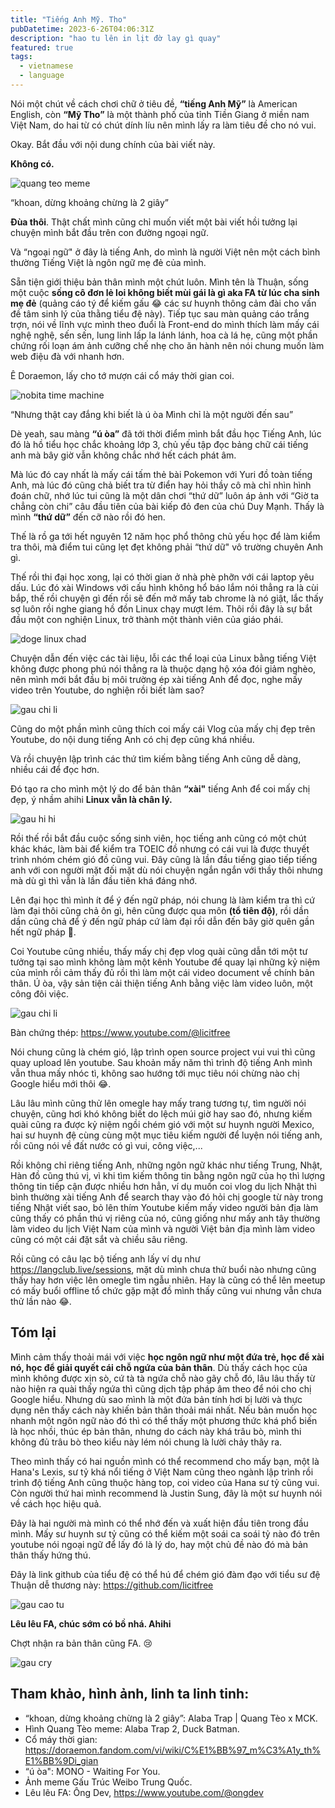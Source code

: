 ```yaml
---
title: "Tiếng Anh Mỹ. Tho"
pubDatetime: 2023-6-26T04:06:31Z
description: "hao tu lên in lịt đờ lay gì quay"
featured: true
tags:
  - vietnamese
  - language
---
```


Nói một chút về cách chơi chữ ở tiêu đề, **“tiếng Anh Mỹ”** là American English, còn **“Mỹ Tho”** là một thành phố của tỉnh Tiền Giang ở miền nam Việt Nam, do hai từ có chút dính líu nên mình lấy ra làm tiêu đề cho nó vui.

Okay. Bắt đầu với nội dung chính của bài viết này.

**Không có.**

![quang teo meme](@assets/images/quang-teo.png)

“khoan, dừng khoảng chừng là 2 giây”

**Đùa thôi**. Thật chất mình cũng chỉ muốn viết một bài viết hồi tưởng lại chuyện mình bắt đầu trên con đường ngoại ngữ.

Và “ngoại ngữ" ở đây là tiếng Anh, do mình là người Việt nên một cách bình thường Tiếng Việt là ngôn ngữ mẹ đẻ của mình.

Sẵn tiện giới thiệu bản thân mình một chút luôn. Mình tên là Thuận, sống một cuộc **sống cô đơn lẻ loi không biết mùi gái là gì aka FA từ lúc cha sinh mẹ đẻ** (quảng cáo tý để kiếm gấu 😂 các sư huynh thông cảm đài cho vấn đề tâm sinh lý của thằng tiểu đệ này). Tiếp tục sau màn quảng cáo trắng trợn, nói về lĩnh vực mình theo đuổi là Front-end do mình thích làm mấy cái nghệ nghệ, sến sến, lung linh lấp la lánh lánh, hoa cà lá hẹ, cũng một phần chứng rối loạn ám ảnh cưỡng chế nhẹ cho ăn hành nên nói chung muốn làm web điệu đà với nhanh hơn.

Ê Doraemon, lấy cho tớ mượn cái cổ máy thời gian coi.

![nobita time machine](@assets/images/nobita-time-machine.png)

“Nhưng thật cay đắng khi biết là ú òa
Mình chỉ là một người đến sau”

Dè yeah, sau màng **“ú òa”** đã tới thời điểm mình bắt đầu học Tiếng Anh, lúc đó là hồ tiểu học chắc khoảng lớp 3, chủ yếu tập đọc bảng chữ cái tiếng anh mà bây giờ vẫn không chắc nhớ hết cách phát âm.

Mà lúc đó cay nhất là mấy cái tấm thẻ bài Pokemon với Yuri đồ toàn tiếng Anh, mà lúc đó cũng chả biết tra từ điển hay hỏi thầy cô mà chỉ nhìn hình đoán chữ, nhớ lúc tui cũng là một dân chơi “thứ dữ” luôn áp ảnh với “Giờ ta chẳng còn chi” câu đầu tiên của bài kiếp đỏ đen của chú Duy Mạnh. Thấy là mình **“thứ dữ”** đến cỡ nào rồi đó hen.

Thế là rồ ga tới hết nguyên 12 năm học phổ thông chủ yếu học để làm kiểm tra thôi, mà điểm tui cũng lẹt đẹt không phải “thứ dữ" vô trường chuyên Anh gì.

Thế rồi thi đại học xong, lại có thời gian ở nhà phè phỡn với cái laptop yêu dấu. Lúc đó xài Windows với cấu hình không hổ báo lắm nói thẳng ra là cùi bắp, thế rồi chuyện gì đến rồi sẽ đến mở mấy tab chrome là nó giật, lắc thấy sợ luôn rồi nghe giang hồ đồn Linux chạy mượt lém. Thôi rồi đây là sự bắt đầu một con nghiện Linux, trở thành một thành viên của giáo phái.

![doge linux chad](@assets/images/doge-linux-chad.png)

Chuyện dẫn đến việc các tài liệu, lỗi các thể loại của Linux bằng tiếng Việt không được phong phú nói thẳng ra là thuộc dạng hộ xóa đói giảm nghèo, nên mình mới bắt đầu bị môi trường ép xài tiếng Anh để đọc, nghe mấy video trên Youtube, do nghiện rồi biết làm sao?

![gau chi li](@assets/images/gau-chi-li.png)

Cũng do một phần mình cũng thích coi mấy cái Vlog của mấy chị đẹp trên Youtube, do nội dung tiếng Anh có chị đẹp cũng khá nhiều.

Và rồi chuyện lập trình các thứ tìm kiếm bằng tiếng Anh cũng dễ dàng, nhiều cái để đọc hơn.

Đó tạo ra cho mình một lý do để bản thân **“xài"** tiếng Anh để coi mấy chị đẹp, ý nhầm ahihi **Linux vẫn là chân lý.**

![gau hi hi](@assets/images/gau-hi-hi.png)

Rồi thế rồi bắt đầu cuộc sống sinh viên, học tiếng anh cũng có một chút khác khác, làm bài để kiểm tra TOEIC đồ nhưng có cái vui là được thuyết trình nhóm chém gió đồ cũng vui. Đây cũng là lần đầu tiếng giao tiếp tiếng anh với con người mặt đối mặt dù nói chuyện ngắn ngắn với thầy thôi nhưng mà dù gì thì vẫn là lần đầu tiên khá đáng nhớ.

Lên đại học thì mình ít để ý đến ngữ pháp, nói chung là làm kiểm tra thì cứ làm đại thôi cũng chả ôn gì, hên cũng được qua môn **(tổ tiên độ)**, rồi dần dần cũng chả để ý đến ngữ pháp cứ làm đại rồi dẫn đến bây giờ quên gần hết ngữ pháp 🥲.

Coi Youtube cũng nhiều, thấy mấy chị đẹp vlog quài cũng dẫn tới một tư tưởng tại sao mình không làm một kênh Youtube để quay lại những kỷ niệm của mình rồi cảm thấy đủ rồi thì làm một cái video document về chính bản thân. Ú òa, vậy sản tiện cải thiện tiếng Anh bằng việc làm video luôn, một công đôi việc.

![gau chi li](@assets/images/gau-chi-li.png)

Bàn chứng thép: https://www.youtube.com/@licitfree

Nói chung cũng là chém gió, lập trình open source project vui vui thì cũng quay upload lên youtube. Sau khoản mấy năm thì trình độ tiếng Anh mình vẫn thua mấy nhóc tì, không sao hướng tới mục tiêu nói chừng nào chị Google hiểu mới thôi 😂.

Lâu lâu mình cũng thử lên omegle hay mấy trang tương tự, tìm người nói chuyện, cũng hơi khó không biết do lệch múi giờ hay sao đó, nhưng kiếm quài cũng ra được kỷ niệm ngồi chém gió với một sư huynh người Mexico, hai sư huynh đệ cùng cùng một mục tiêu kiếm người để luyện nói tiếng anh, rồi cũng nói về đất nước có gì vui, công việc,...

Rồi không chỉ riêng tiếng Anh, những ngôn ngữ khác như tiếng Trung, Nhật, Hàn đồ cũng thú vị, vì khi tìm kiếm thông tin bằng ngôn ngữ của họ thì lượng thông tin tiếp cận được nhiều hơn hẳn, ví dụ muốn coi vlog du lịch Nhật thì bình thường xài tiếng Anh để search thay vào đó hỏi chị google từ này trong tiếng Nhật viết sao, bỏ lên thím Youtube kiếm mấy video người bản địa làm cũng thấy có phần thú vị riêng của nó, cũng giống như mấy anh tây thường làm video du lịch Việt Nam của mình và người Việt bản địa mình làm video cũng có một cái đặt sắt và chiều sâu riêng.

Rồi cũng có câu lạc bộ tiếng anh lấy ví dụ như https://langclub.live/sessions, mặt dù mình chưa thử buổi nào nhưng cũng thấy hay hơn việc lên omegle tìm ngẫu nhiên. Hay là cũng có thể lên meetup có mấy buổi offline tổ chức gặp mặt đồ mình thấy cũng vui nhưng vẫn chưa thử lần nào 😂.

## Tóm lại

Mình cảm thấy thoải mái với việc **học ngôn ngữ như một đứa trẻ, học để xài nó, học để giải quyết cái chỗ ngứa của bản thân**. Dù thấy cách học của mình không được xịn sò, cứ tà tà ngứa chỗ nào gãy chỗ đó, lâu lâu thấy từ nào hiện ra quài thấy ngứa thì cũng dịch tập pháp âm theo để nói cho chị Google hiểu. Nhưng dù sao mình là một đứa bản tính hơi bị lười và thực dụng nên thấy cách này khiến bản thân thoải mái nhất. Nếu bản muốn học nhanh một ngôn ngữ nào đó thì có thể thấy một phương thức khá phổ biến là học nhồi, thúc ép bản thân, nhưng do cách này khá trâu bò, mình thi không đủ trâu bò theo kiểu này lém nói chung là lười chảy thây ra.

Theo mình thấy có hai nguồn mình có thể recommend cho mấy bạn, một là Hana's Lexis, sư tỷ khá nổi tiếng ở Việt Nam cũng theo ngành lập trình rồi trình độ tiếng Anh cũng thuộc hàng top, coi video của Hana sư tỷ cũng vui. Còn người thứ hai mình recommend là Justin Sung, đây là một sư huynh nói về cách học hiệu quả.

Đây là hai người mà mình có thể nhớ đến và xuất hiện đầu tiên trong đầu mình. Mấy sư huynh sư tỷ cũng có thể kiếm một soái ca soái tỷ nào đó trên youtube nói ngoại ngữ để lấy đó là lý do, hay một chủ đề nào đó mà bản thân thấy hứng thú.

Đây là link github của tiểu đệ có thể hú để chém gió đàm đạo với tiểu sư đệ Thuận dễ thương này: https://github.com/licitfree

![gau cao tu](@assets/images/gau-cao-tu.png)

**Lêu lêu FA, chúc sớm có bồ nhá. Ahihi**

Chợt nhận ra bản thân cũng FA. 😢

![gau cry](@assets/images/gau-cry.png)

## Tham khảo, hình ảnh, linh ta linh tinh:

- “khoan, dừng khoảng chừng là 2 giây”: Alaba Trap | Quang Tèo x MCK.
- Hình Quang Tèo meme: Alaba Trap 2, Duck Batman.
- Cổ máy thời gian: https://doraemon.fandom.com/vi/wiki/C%E1%BB%97_m%C3%A1y_th%E1%BB%9Di_gian
- “ú òa": MONO - Waiting For You.
- Ảnh meme Gấu Trúc Weibo Trung Quốc.
- Lêu lêu FA: Ông Dev, https://www.youtube.com/@ongdev
